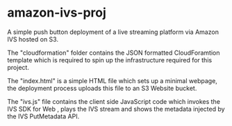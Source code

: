 # amazon-ivs-proj
A simple push button deployment of a live streaming platform via Amazon IVS hosted on S3.

The "cloudformation" folder contains the JSON formatted CloudForamtion template which is required to spin up the infrastructure required for this project.

The "index.html" is a simple HTML file which sets up a minimal webpage, the deployment process uploads this file to an S3 Website bucket.

The "ivs.js" file contains the client side JavaScript code which invokes the IVS SDK for Web , plays the IVS stream and shows the metadata injected by the
IVS PutMetadata API.

